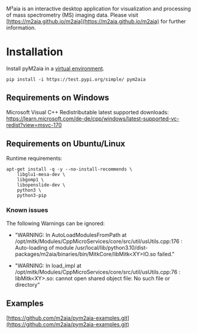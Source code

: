 M²aia is an interactive desktop application for visualization and processing of mass spectrometry (MS) imaging data. Please visit [https://m2aia.github.io/m2aia](https://m2aia.github.io/m2aia) for further information.

# Installation

Install pyM2aia in a [virtual environment](https://packaging.python.org/en/latest/tutorials/installing-packages/#creating-and-using-virtual-environments).

``` pip install -i https://test.pypi.org/simple/ pym2aia ```

## Requirements on Windows

Microsoft Visual C++ Redistributable latest supported downloads:
https://learn.microsoft.com/de-de/cpp/windows/latest-supported-vc-redist?view=msvc-170

## Requirements on Ubuntu/Linux

Runtime requirements:
```
apt-get install -q -y --no-install-recommends \
    libglu1-mesa-dev \
    libgomp1 \
    libopenslide-dev \
    python3 \
    python3-pip
```

### Known issues

The following Warnings can be ignored:
- "WARNING: In AutoLoadModulesFromPath at /opt/mitk/Modules/CppMicroServices/core/src/util/usUtils.cpp:176 : Auto-loading of module /usr/local/lib/python3.10/dist-packages/m2aia/binaries/bin/MitkCore/libMitk\<XY\>IO.so failed."

- "WARNING: In load_impl at /opt/mitk/Modules/CppMicroServices/core/src/util/usUtils.cpp:76 : libMitk\<XY\>.so: cannot open shared object file: No such file or directory"


## Examples

[https://github.com/m2aia/pym2aia-examples.git](https://github.com/m2aia/pym2aia-examples.git)
